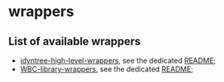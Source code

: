 # wrappers

## List of available wrappers

- [idyntree-high-level-wrappers](idyntree-high-level-wrappers), see the dedicated [README](idyntree-high-level-wrappers/README);
- [WBC-library-wrappers](WBC-library-wrappers), see the dedicated [README](WBC-library-wrappers/README);
